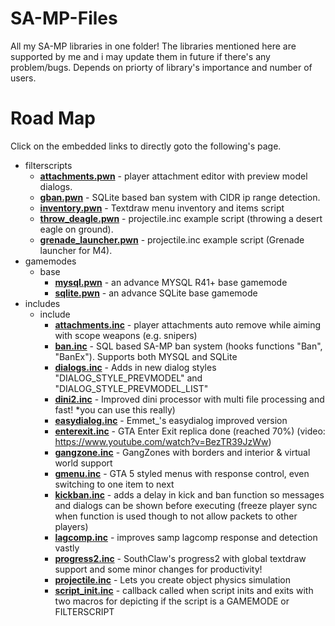 # SA-MP-Files
All my SA-MP libraries in one folder!
The libraries mentioned here are supported by me and i may update them in future if there's any problem/bugs. Depends on priorty of library's importance and number of users.

# Road Map
Click on the embedded links to directly goto the following's page.

* filterscripts
  * <b><a href="https://github.com/Agneese-Saini/SA-MP-Files/blob/master/filterscripts/attachments.pwn">attachments.pwn</a></b> - player attachment editor with preview model dialogs.
  * <b><a href="https://github.com/Agneese-Saini/SA-MP-Files/blob/master/filterscripts/gban.pwn">gban.pwn</a></b> - SQLite based ban system with CIDR ip range detection.
  * <b><a href="https://github.com/Agneese-Saini/SA-MP-Files/blob/master/filterscripts/inventory.pwn">inventory.pwn</a></b> - Textdraw menu inventory and items script
  * <b><a href="https://github.com/Agneese-Saini/SA-MP-Files/blob/master/filterscripts/throw_deagle.pwn">throw_deagle.pwn</a></b> - projectile.inc example script (throwing a desert eagle on ground).
  * <b><a href="https://github.com/Agneese-Saini/SA-MP-Files/blob/master/filterscripts/grenade_launcher.pwn">grenade_launcher.pwn</a></b> - projectile.inc example script (Grenade launcher for M4).
* gamemodes
  * base
     * <b><a href="https://github.com/Agneese-Saini/SA-MP-Files/blob/master/gamemodes/base/mysql.pwn">mysql.pwn</a></b> - an advance MYSQL R41+ base gamemode
     * <b><a href="https://github.com/Agneese-Saini/SA-MP-Files/blob/master/gamemodes/base/sqlite.pwn">sqlite.pwn</a></b> - an advance SQLite base gamemode
* includes
  * include
    * <b><a href="https://github.com/Agneese-Saini/SA-MP-Files/blob/master/pawno/include/attachments.inc">attachments.inc</a></b> - player attachments auto remove while aiming with scope weapons (e.g. snipers)
    * <b><a href="https://github.com/Agneese-Saini/SA-MP-Files/blob/master/pawno/include/ban.inc">ban.inc</a></b> - SQL based SA-MP ban system (hooks functions "Ban", "BanEx"). Supports both MYSQL and SQLite
    * <b><a href="https://github.com/Agneese-Saini/SA-MP-Files/blob/master/pawno/include/dialogs.inc">dialogs.inc</a></b> - Adds in new dialog styles "DIALOG_STYLE_PREVMODEL" and "DIALOG_STYLE_PREVMODEL_LIST"
    * <b><a href="https://github.com/Agneese-Saini/SA-MP-Files/blob/master/pawno/include/dini2.inc">dini2.inc</a></b> - Improved dini processor with multi file processing and fast! *you can use this really)
    * <b><a href="https://github.com/Agneese-Saini/SA-MP-Files/blob/master/pawno/include/easydialog.inc">easydialog.inc</a></b> - Emmet_'s easydialog improved version
    * <b><a href="https://github.com/Agneese-Saini/SA-MP-Files/blob/master/pawno/include/enterexit.inc">enterexit.inc</a></b> - GTA Enter Exit replica done (reached 70%) (video: https://www.youtube.com/watch?v=BezTR39JzWw)
    * <b><a href="https://github.com/Agneese-Saini/SA-MP-Files/blob/master/pawno/include/gangzone.inc">gangzone.inc</a></b> - GangZones with borders and interior & virtual world support
    * <b><a href="https://github.com/Agneese-Saini/SA-MP-Files/blob/master/pawno/include/gmenu.inc">gmenu.inc</a></b> - GTA 5 styled menus with response control, even switching to one item to next
    * <b><a href="https://github.com/Agneese-Saini/SA-MP-Files/blob/master/pawno/include/kickban.inc">kickban.inc</a></b> - adds a delay in kick and ban function so messages and dialogs can be shown before executing (freeze player sync when function is used though to not allow packets to other players)
    * <b><a href="https://github.com/Agneese-Saini/SA-MP-Files/blob/master/pawno/include/lagcomp.inc">lagcomp.inc</a></b> - improves samp lagcomp response and detection vastly
    * <b><a href="https://github.com/Agneese-Saini/SA-MP-Files/blob/master/pawno/include/progress2.inc">progress2.inc</a></b> - SouthClaw's progress2 with global textdraw support and some minor changes for productivity!
    * <b><a href="https://github.com/Agneese-Saini/SA-MP-Files/blob/master/pawno/include/projectile.inc">projectile.inc</a></b> - Lets you create object physics simulation
    * <b><a href="https://github.com/Agneese-Saini/SA-MP-Files/blob/master/pawno/include/script_init.inc">script_init.inc</a></b> - callback called when script inits and exits with two macros for depicting if the script is a GAMEMODE or FILTERSCRIPT
